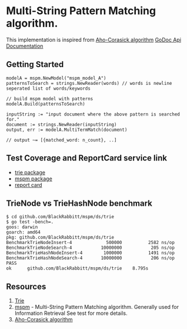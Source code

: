 # Multi-String Pattern Matching algorithm.
This implementation is inspired from [Aho-Corasick algorithm](https://en.wikipedia.org/wiki/Aho%E2%80%93Corasick_algorithm)
[GoDoc Api Documentation](https://godoc.org/github.com/BlackRabbitt/mspm)

## Getting Started
```
modelA = mspm.NewModel("mspm_model_A")
patternsToSearch = strings.NewReader(words) // words is newline seperated list of words/keywords

// build mspm model with patterns
modelA.Build(patternsToSearch)

inputString := "input document where the above pattern is searched for."
document := strings.NewReader(inputString)
output, err := modelA.MultiTermMatch(document)

// output ~= [{matched_word: n_count}, ..]
```

## Test Coverage and ReportCard service link
* [trie package](https://gocover.io/github.com/blackrabbitt/mspm/ds/trie)
* [mspm package](https://gocover.io/github.com/blackrabbitt/mspm/search)
* [report card](https://goreportcard.com/report/github.com/BlackRabbitt/mspm)

## TrieNode vs TrieHashNode benchmark
```
$ cd github.com/BlackRabbitt/mspm/ds/trie
$ go test -bench=.
goos: darwin
goarch: amd64
pkg: github.com/BlackRabbitt/mspm/ds/trie
BenchmarkTrieNodeInsert-4             500000          2582 ns/op
BenchmarkTrieNodeSearch-4           10000000           205 ns/op
BenchmarkTrieHashNodeInsert-4        1000000          1491 ns/op
BenchmarkTrieHashNodeSearch-4       10000000           206 ns/op
PASS
ok      github.com/BlackRabbitt/mspm/ds/trie	8.795s
```

## Resources
1. [Trie](https://en.wikipedia.org/wiki/Trie)
2. [mspm](http://www.ijsrp.org/research_paper_jul2012/ijsrp-july-2012-101.pdf) - Multi-String Pattern Matching algorithm. Generally used for Information Retrieval See test for more details.
3. [Aho-Corasick algorithm](http://www.ijsrp.org/research_paper_jul2012/ijsrp-july-2012-101.pdf)
